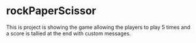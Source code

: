 # rockPaperScissor

This is project is showing the game allowing the players to play 5 times and a score is tallied at the end with custom messages.
